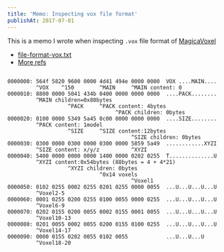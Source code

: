 ```yaml
---
title: 'Memo: Inspecting vox file format'
publishAt: 2017-07-01
---
```


This is a memo I wrote when inspecting `.vox` file format of [MagicaVoxel](http://ephtracy.github.io/index.html?page=mv_main)

- [file-format-vox.txt](https://github.com/ephtracy/voxel-model/blob/master/MagicaVoxel-file-format-vox.txt)
- [More refs](http://ephtracy.github.io/index.html?page=mv_resource)

```text

0000000: 564f 5820 9600 0000 4d41 494e 0000 0000  VOX ....MAIN....
         ^VOX    ^150        ^MAIN     ^MAIN content: 0
0000010: 8800 0000 5041 434b 0400 0000 0000 0000  ....PACK........
         ^MAIN children=0x88bytes
                   ^PACK     ^PACK content: 4bytes
                                  ^PACK children: 0bytes
0000020: 0100 0000 5349 5a45 0c00 0000 0000 0000  ....SIZE........
         ^PACK content: 1model
                   ^SIZE     ^SIZE content:12bytes
                                       ^SIZE children: 0bytes
0000030: 0300 0000 0300 0000 0300 0000 5859 5a49  ............XYZI
         ^SIZE content: x/y/z          ^XYZI
0000040: 5400 0000 0000 0000 1400 0000 0202 0255  T..............U
         ^XYZI content:0x54bytes (88bytes = 4 + 4*21)
                   ^XYZI children: 0bytes
                             ^0x14 voxels
                                       ^Voxel1
0000050: 0102 0255 0002 0255 0201 0255 0000 0055  ...U...U...U...U
         ^Voxel2-5
0000060: 0001 0255 0200 0255 0100 0055 0000 0255  ...U...U...U...U
         ^Voxel6-9
0000070: 0202 0155 0200 0055 0002 0155 0001 0055  ...U...U...U...U
         ^Voxel10-13
0000080: 0201 0055 0002 0055 0200 0155 0100 0255  ...U...U...U...U
         ^Voxel14-17
0000090: 0000 0155 0202 0055 0102 0055            ...U...U...U
         ^Voxel18-20

```
